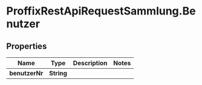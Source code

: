 # ProffixRestApiRequestSammlung.Benutzer

## Properties
Name | Type | Description | Notes
------------ | ------------- | ------------- | -------------
**benutzerNr** | **String** |  | 


